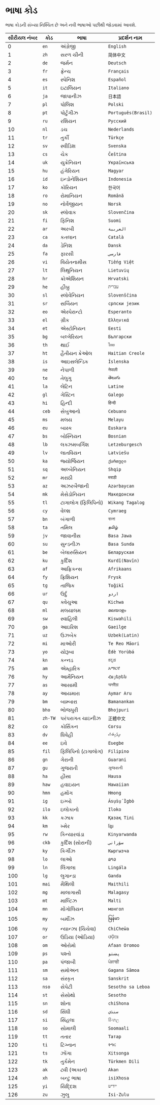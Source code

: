 # ભાષા કોડ

ભાષા કોડની સંખ્યા નિશ્ચિત છે અને નવી ભાષાઓ પછીથી જોડવામાં આવશે.

| સીરીયલ નંબર | કોડ | ભાષા | પ્રદર્શન નામ |
| - | - | - | - |
| 0 | `en` | અંગ્રેજી | `English` |
| 1 | `zh` | સરળ ચીની | `简体中文` |
| 2 | `de` | જર્મન | `Deutsch` |
| 3 | `fr` | ફ્રેન્ચ | `Français` |
| 4 | `es` | સ્પેનિશ | `Español` |
| 5 | `it` | ઇટાલિયન | `Italiano` |
| 6 | `ja` | જાપાનીઝ | `日本語` |
| 7 | `pl` | પોલિશ | `Polski` |
| 8 | `pt` | પોર્ટુગીઝ | `Português(Brasil)` |
| 9 | `ru` | રશિયન | `Русский` |
| 10 | `nl` | ડચ | `Nederlands` |
| 11 | `tr` | તુર્કી | `Türkçe` |
| 12 | `sv` | સ્વીડિશ | `Svenska` |
| 13 | `cs` | ચેક | `Čeština` |
| 14 | `uk` | યુક્રેનિયન | `Українська` |
| 15 | `hu` | હંગેરિયન | `Magyar` |
| 16 | `id` | ઇન્ડોનેશિયન | `Indonesia` |
| 17 | `ko` | કોરિયન | `한국어` |
| 18 | `ro` | રોમાનિયન | `Română` |
| 19 | `no` | નોર્વેજીયન | `Norsk` |
| 20 | `sk` | સ્લોવાક | `Slovenčina` |
| 21 | `fi` | ફિનિશ | `Suomi` |
| 22 | `ar` | અરબી | `العربية` |
| 23 | `ca` | કતલાન | `Català` |
| 24 | `da` | ડેનિશ | `Dansk` |
| 25 | `fa` | ફારસી | `فارسی` |
| 26 | `vi` | વિયેતનામીસ | `Tiếng Việt` |
| 27 | `lt` | લિથુનિયન | `Lietuvių` |
| 28 | `hr` | ક્રોએશિયન | `Hrvatski` |
| 29 | `he` | હીબ્રુ | `עברית` |
| 30 | `sl` | સ્લોવેનિયન | `Slovenščina` |
| 31 | `sr` | સર્બિયન | `српски језик` |
| 32 | `eo` | એસ્પેરાન્ટો | `Esperanto` |
| 33 | `el` | ગ્રીક | `Ελληνικά` |
| 34 | `et` | એસ્ટોનિયન | `Eesti` |
| 35 | `bg` | બલ્ગેરિયન | `Български` |
| 36 | `th` | થાઈ | `ไทย` |
| 37 | `ht` | હૈતીયન ક્રેઓલ | `Haitian Creole` |
| 38 | `is` | આઇસલેન્ડિક | `Íslenska` |
| 39 | `ne` | નેપાળી | `नेपाली` |
| 40 | `te` | તેલુગુ | `తెలుగు` |
| 41 | `la` | લેટિન | `Latine` |
| 42 | `gl` | ગેસ્ટિન | `Galego` |
| 43 | `hi` | હિન્દી | `हिन्दी` |
| 44 | `ceb` | સેબુઆનો | `Cebuano` |
| 45 | `ms` | મલય | `Melayu` |
| 46 | `eu` | બાસ્ક | `Euskara` |
| 47 | `bs` | બોસ્નિયન | `Bosnian` |
| 48 | `lb` | લક્ઝમબર્ગિશ | `Letzeburgesch` |
| 49 | `lv` | લાતવિયન | `Latviešu` |
| 50 | `ka` | જ્યોર્જિયન | `ქართული` |
| 51 | `sq` | અલ્બેનિયન | `Shqip` |
| 52 | `mr` | મરાઠી | `मराठी` |
| 53 | `az` | અઝરબૈજાની | `Azərbaycan` |
| 54 | `mk` | મેસેડોનિયન | `Македонски` |
| 55 | `tl` | ટાગાલોગ (ફિલિપિનો) | `Wikang Tagalog` |
| 56 | `cy` | વેલ્શ | `Cymraeg` |
| 57 | `bn` | બંગાળી | `বাংলা` |
| 58 | `ta` | તમિલ | `தமிழ்` |
| 59 | `jv` | જાવાનીસ | `Basa Jawa` |
| 60 | `su` | સુન્ડનીઝ | `Basa Sunda` |
| 61 | `be` | બેલારુસિયન | `Беларуская` |
| 62 | `ku` | કુર્દિશ | `Kurdî(Navîn)` |
| 63 | `af` | આફ્રિકન્સ | `Afrikaans` |
| 64 | `fy` | ફ્રિશિયન | `Frysk` |
| 65 | `tg` | તાજિક | `Toğikī` |
| 66 | `ur` | ઉર્દુ | `اردو` |
| 67 | `qu` | ક્વેચુઆ | `Kichwa` |
| 68 | `ml` | મલયાલમ | `മലയാളം` |
| 69 | `sw` | સ્વાહિલી | `Kiswahili` |
| 70 | `ga` | આઇરિશ | `Gaeilge` |
| 71 | `uz` | ઉઝબેક | `Uzbek(Latin)` |
| 72 | `mi` | માઓરી | `Te Reo Māori` |
| 73 | `yo` | યોરૂબા | `Èdè Yorùbá` |
| 74 | `kn` | કન્નડ | `ಕನ್ನಡ` |
| 75 | `am` | એમ્હારિક | `አማርኛ` |
| 76 | `hy` | આર્મેનિયન | `Հայերեն` |
| 77 | `as` | આસામી | `অসমীয়া` |
| 78 | `ay` | આયમારા | `Aymar Aru` |
| 79 | `bm` | બામ્બારા | `Bamanankan` |
| 80 | `bho` | ભોજપુરી | `Bhojpuri` |
| 81 | `zh-TW` | પરંપરાગત ચાઇનીઝ | `正體中文` |
| 82 | `co` | કોર્સિકન | `Corsu` |
| 83 | `dv` | ધિવેહી | `ދިވެހިބަސް` |
| 84 | `ee` | ઇવે | `Eʋegbe` |
| 85 | `fil` | ફિલિપિનો (ટાગાલોગ) | `Filipino` |
| 86 | `gn` | ગેરાની | `Guarani` |
| 87 | `gu` | ગુજરાતી | `ગુજરાતી` |
| 88 | `ha` | હૌસા | `Hausa` |
| 89 | `haw` | હવાઇયન | `Hawaiian` |
| 90 | `hmn` | હમોંગ | `Hmong` |
| 91 | `ig` | ઇગ્બો | `Ásụ̀sụ́ Ìgbò` |
| 92 | `ilo` | ઇલોકાનો | `Iloko` |
| 93 | `kk` | કઝાક | `Қазақ Тілі` |
| 94 | `km` | ખ્મેર | `ខ្មែរ` |
| 95 | `rw` | કિન્યારવાંડા | `Kinyarwanda` |
| 96 | `ckb` | કુર્દિશ (સોરાની) | `سۆرانی` |
| 97 | `ky` | કિર્ગીઝ | `Кыргызча` |
| 98 | `lo` | લાઓ | `ລາວ` |
| 99 | `ln` | લિંગાલા | `Lingála` |
| 100 | `lg` | લુગાન્ડા | `Ganda` |
| 101 | `mai` | મૈથિલી | `Maithili` |
| 102 | `mg` | માલાગાસી | `Malagasy` |
| 103 | `mt` | માલ્ટિઝ | `Malti` |
| 104 | `mn` | મોંગોલિયન | `монгол` |
| 105 | `my` | બર્મીઝ | `မြန်မာ` |
| 106 | `ny` | ન્યાન્ઝા (ચિચેવા) | `ChiCheŵa` |
| 107 | `or` | ઉડિયા (ઓડિયા) | `ଓଡ଼ିଆ` |
| 108 | `om` | ઓરોમો | `Afaan Oromoo` |
| 109 | `ps` | પશ્તો | `پښتو` |
| 110 | `pa` | પંજાબી | `ਪੰਜਾਬੀ` |
| 111 | `sm` | સમોઅન | `Gagana Sāmoa` |
| 112 | `sa` | સંસ્કૃત | `Sanskrit` |
| 113 | `nso` | સેપેટી | `Sesotho sa Leboa` |
| 114 | `st` | સેસોથો | `Sesotho` |
| 115 | `sn` | શોના | `chiShona` |
| 116 | `sd` | સિંધી | `سنڌي` |
| 117 | `si` | સિંહલા | `සිංහල` |
| 118 | `so` | સોમાલી | `Soomaali` |
| 119 | `tt` | તતાર | `Татар` |
| 120 | `ti` | ટિગ્નાન | `ትግር` |
| 121 | `ts` | ઝોંગા | `Xitsonga` |
| 122 | `tk` | તુર્કમેન | `Türkmen Dili` |
| 123 | `ak` | ટ્વી (અકાન) | `Akan` |
| 124 | `xh` | બન્ટુ ભાષા | `isiXhosa` |
| 125 | `yi` | યિદ્દિશ | `ייִדיש` |
| 126 | `zu` | ઝુલુ | `Isi-Zulu` |
